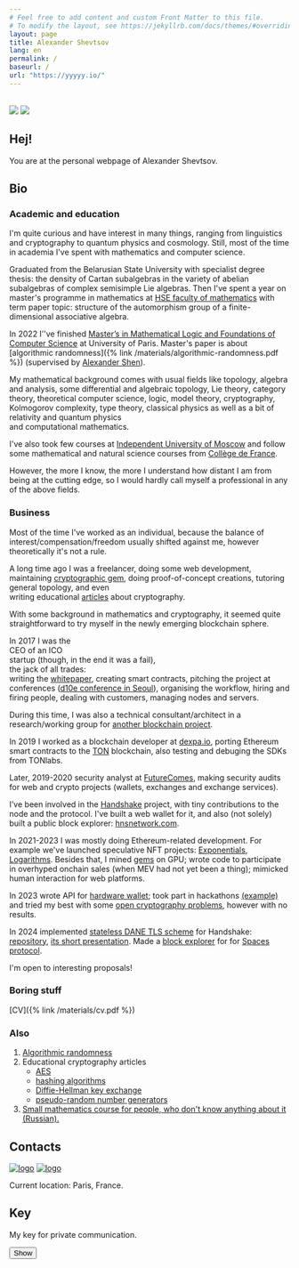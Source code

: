 ```yaml
---
# Feel free to add content and custom Front Matter to this file.
# To modify the layout, see https://jekyllrb.com/docs/themes/#overriding-theme-defaults
layout: page
title: Alexander Shevtsov
lang: en
permalink: /
baseurl: /
url: "https://yyyyy.io/"
---
```

<!-- Хули палишь? -->
<br>
<div class="card">
<img src="/assets/images/bw_myself.jpg">
<img src="/assets/images/bw_myself2.jpg" class="img-top">
</div>

## Hej!
You are at the personal webpage of Alexander Shevtsov.

## Bio

### Academic and education
I'm quite curious and have interest in many things, ranging from linguistics and cryptography to quantum physics and cosmology. 
Still, most of the time in academia I've spent with mathematics and computer science.

Graduated from the Belarusian State University with specialist degree thesis: the density of Cartan subalgebras in the variety of abelian subalgebras of complex semisimple Lie algebras.
Then I've spent a year on master's programme in mathematics at [HSE faculty of mathematics](https://math.hse.ru/en/) with term paper topic: structure of the automorphism group of a finite-dimensional associative algebra.

In 2022 I’'ve finished [Master’s in Mathematical Logic and Foundations of Computer
Science](http://master.math.univ-paris-diderot.fr/en/annee/m2-lmfi/) at University of Paris.
Master's paper is about [algorithmic randomness]({% link /materials/algorithmic-randomness.pdf %}) (supervised by [Alexander Shen](https://www.lirmm.fr/~ashen/)).


<div>
My mathematical background comes with usual fields like topology, algebra and analysis, some differential and algebraic
topology, <div style="display: inline" aria-label="it has nothing in common with the falsehood"
data-balloon-pos="up">Lie theory</div>, category theory, theoretical computer science, logic, model theory,
cryptography, Kolmogorov complexity, type theory,
classical physics as well as a bit of <div aria-label="these fields are not less mathematics than physics"
data-balloon-pos="up">relativity and quantum physics</div> and computational mathematics.</div>

I've also took few courses at [Independent University of Moscow](http://ium.mccme.ru) and follow some mathematical and natural science courses from [Collège de France](https://college-de-france.fr/).

However, the more I know, the more I understand how distant I am from being at the cutting edge, so I would hardly call myself a professional in any of the above fields.

### Business

Most of the time I've worked as an individual, because the balance of interest/compensation/freedom usually shifted against me, however theoretically it's not a rule.

<div>
A long time ago I was a freelancer, doing some web development, maintaining <a href="https://github.com/randomlogin/ece">cryptographic gem</a>,
doing proof-of-concept creations, tutoring general topology, and even <div aria-label="could you think such a work is done by freelancers?" data-balloon-pos="up">writing educational <a href="#articles">articles</a> about cryptography.</div></div>

<p>With some background in mathematics and cryptography, it seemed quite straightforward to try myself in the newly emerging blockchain sphere.</p>

<div>In 2017 I was the <div data-balloon-pos="up" aria-label="did it for the rhyme!">CEO of an ICO</div> startup (though, in the end it was a fail), 
<div data-balloon-pos="up" aria-label="master of none">the jack of all trades: </div> writing the
<a href="/materials/WP.pdf">whitepaper</a>, creating smart contracts, pitching the project at conferences 
(<a href="https://www.youtube.com/watch?v=azlZ8EWyotg">d10e conference in Seoul</a>), organising the workflow, hiring and firing
people, dealing with customers, managing nodes and servers.
</div>

<p>During this time, I was also a technical consultant/architect in a research/working group for <a href="https://github.com/arrayio">another blockchain project</a>. </p>


<p>In 2019 I worked as a blockchain developer at <a href="https://dexpa.io/">dexpa.io</a>, porting Ethereum
  smart contracts to the <a href="https://test.ton.org/">TON</a> blockchain, also testing and debuging the SDKs from TONlabs.</p>


<p>Later, 2019-2020 security analyst at <a href="https://futurecomes.com/">FutureComes</a>, making security audits for web and crypto projects (wallets, exchanges and exchange services).</p>

<p>I’ve been involved in the <a href="https://handshake.org/">Handshake</a> project, with tiny contributions to the
  node and the protocol. I've built a web wallet for it, and also (not solely) built a public block explorer: <a href="https://hnsnetwork.com">hnsnetwork.com</a>.</p>

<p>In 2021-2023 I was mostly doing Ethereum-related development. For example we've launched speculative NFT projects: 
<a href="https://opensea.io/collection/exponentials">Exponentials</a>, <a href="https://opensea.io/collection/logarithms">Logarithms</a>.
Besides that, I mined <a href="https://gems.alphaventuredao.io/">gems</a> on GPU; wrote code to participate in overhyped onchain sales 
(when MEV had not yet been a thing); mimicked human interaction for web platforms.</p>

In 2023 wrote API for <a href="https://www.youba.io/">hardware wallet</a>; took part in hackathons <a href="https://devfolio.co/projects/caffeine-consensus-ee2b">(example)</a>
and tried my best with some <a href="https://legendreprf.org/">open cryptography problems</a>, however with no results.

In 2024 implemented [stateless DANE TLS scheme](https://github.com/handshake-org/HIPs/blob/master/HIP-0017.md) for Handshake: [repository](https://github.com/randomlogin/sane), [its short presentation](https://www.youtube.com/watch?v=klTFwQRtemQ).
Made a [block explorer](https://explorer.spacesprotocol.org/) for for [Spaces protocol](https://spacesprotocol.org/).

<p>I'm open to interesting proposals!</p>

<h3 id="cv">Boring stuff</h3>
  [CV]({% link /materials/cv.pdf %})

<h3 id="also">Also</h3>
<ol>
  <li><a href ="/materials/algorithmic-randomness.pdf">Algorithmic randomness</a></li>
  <li><a name="articles"> Educational cryptography articles</a>
    <ul>
      <li><a href="/materials/aes.pdf">AES</a></li>
      <li><a href="/materials/hashing_algorithms.pdf">hashing algorithms</a></li>
      <li><a href="/materials/diffie.pdf">Diffie-Hellman key exchange</a></li>
      <li><a href="/materials/prng.pdf">pseudo-random number generators</a></li>
    </ul>
  </li>
  <li><a href="{% link course.md %}">Small mathematics course for people, who don't know anything about it (Russian).</a></li>
  <!-- <li><a href="https://t.me/metatema">Things I see around</a></li> -->
</ol>
<h2 id="contacts">Contacts</h2>

<p><a href="mailto:randomlogin76@gmail.com"><img src="/assets/images/email.png" alt="logo" /></a>
<a href="https://t.me/randomlogin"><img src="/assets/images/telegram.svg" alt="logo" /></a></p>

<p>Current location: Paris, France.</p>

<h2 id="key">Key</h2>
<p>My key for private communication.</p>
<div id="pgpKey" style="display: none">
<pre>-----BEGIN PGP PUBLIC KEY BLOCK-----
mQGNBGUQx+EBDADJbKopJpbtQyBtZhRs3ZBJ2yt0VQhUotC38vPRIBlgK//21UI1
WdkOgFOAO1PKtTZ8yWNkYoPALVQzPEettnPD7tanaH3x6YvNbYDsfVLqwSmcg/vD
e9UrQfRtnBueTI9Hnfw6PjoHw3QjPDYNUeC9NtQA6lX9M48oIZE+w4nVH+Kxfb2H
lcuzSsvV5D9w6UjYxp4W2/vbVZshuZKNv8fhXuGhxTgApUNvQ6FdBdgmCj6hgkTy
uD50WU+aaY4TbvOAkoyoGp9w4PkghFNVuKGPWXZtXffq7o8sPfynfj0516qNwaS/
6qHN6Y67LRwRlvl9cb2BsE4v/G2J/+HoBXo1ClmOcLl16VTG+5XEbHp2OdeKbSQH
d83ca2vxMeVzX9vvi6DqDDP9losl1WSpA76hKVUe2OnvfOe65lXJvl8rAB79BnCL
SY5tJ0wS87vZvT8bT5oKjteHRD54s9QfkptfoWIutj2DnPGiIDy9L0WCdD4/QKzN
WXq+lLsiwp9ODecAEQEAAbQsQWxleGFuZGVyIFNoZXZ0c292IDxyYW5kb21sb2dp
bjc2QGdtYWlsLmNvbT6JAdQEEwEKAD4WIQSbPfQq9+0wGFTmvgRu/qTsEevSyQUC
ZRDH4QIbAwUJA8JnAAULCQgHAgYVCgkICwIEFgIDAQIeAQIXgAAKCRBu/qTsEevS
yWhgC/41r8LmIRP+7tISdWJiqMChsDG5OtIXbxxKR4JP5gJsdjRQrb3ge631Vs0z
2XeGQvyGcPipZlYVmz75D8tx53sc/c2Ceii7Bgsd0hrdattHW5QLBQ5Zp6a/UREl
6+PqVhA0cJnM2DHwaUdlLrFUn9APXRTTqYntEv0aryMtIzLoEwoHFTyEdQV7xjV7
5FYjlN8kUr4pmzWQMB+ywW/nkAsr/UEM/smGHYzkfvy1HrtvETEqnqPSrk8MPLxj
JDGp14DzO6Xn3FtHYud6BTPkSuUaQDxmCEtcSzt0LbqsG4NfeqrmQ9Z7hy6I0Gj6
S7d14+XzYgyUE+/COKoSNbVQ5GKbjXjqOSC+oyJCNPzSe/a28RdfcfjV1Z4WRy3v
W3zkuKXMhjQofdDKgUkSsI44gAiwkrc1OyQvTPwXJqjXFjWa+5nYAzoiFM2rrnoP
Z2vqu3ST42l7E+BB0NMwgEqXTLfVcPXznRtAlbgKzGh7ilwkvw00iTK051Vqv+iJ
p45dYe+5AY0EZRDH4QEMALiigycrwlvaAEgrTKT56a8D7f4vx1m2HeAT8t+cXTMH
megD5JIZ6nCw11p4QHXxQu0XXizK+dM8zU/bwgXwQU3l1YsEtdwcosnbb9e/tPaH
cZtfAdvpP7sWVPJbcehqcoQXp/p9YxHj6x1EnwRrr3Fd3MBfLAuN20hNBZ0RrHAG
bLyRPAjgqxP3W3EXJjP9iro/W3xgQSqLTxsr6RQuM2LiqRva/7I8k+oqHO/7OTqG
UK9wAIA7lrXaMwb1DKOnRsehWiySHSw51J/j+jZaCLTknEUvjSSyxIPMpqd5LL1O
zItY3C9pKaXDh1BsSDS5xRwbZuZv3G0Jk7H5sHVGCEWWoKsyOg0dXrN2Nh02kqQV
4jTlT/EvXVMb5NDt4YoW30CraAq6Su31uR1NjccXIECc0igMhGAPMLi6aOVUfM7V
5y7nzW52IOxJ1W1D06twuic14toRdR7pLGwGujZjd1ovNIMu3+4wuqN5pGMJJlmH
SLq0r9E2dbLipIGgZBDgDwARAQABiQG8BBgBCgAmFiEEmz30KvftMBhU5r4Ebv6k
7BHr0skFAmUQx+ECGwwFCQPCZwAACgkQbv6k7BHr0smOlQv9FP8IjgvB3pxIw6dS
76t9ssWN+w9hUOwqlSLlMTzVLCMnV3+YoL4l4m9tr148at+S6i6RslKGkajulDrm
9pshM/moO8N0vJiNgDq3yORJsEOJa+AYeIhbmokUZdSJYnJd3gvq16n4G4y27h8z
c4odxgaNaLibJ94xM/vAO1Oyh4j/naP7RPF2GpPtIWgqtKOZ5PoXZZ+bbG5LgWGu
4r1KK39SRI6Ex4A0osvsJoYwzrbP5ku0JwW2MuwV/Av6cqFn67cu/pg9YG/2zdh9
Pad3cq51GiyG4bqCv28Uet+Zo5OlZwb7bjzeK6RSFe6L8dL4R4AZ5xoIb5ZkeUQ9
mUax82CeDuvB8S/ygU9w9QIoHeUOj2ZqrYMlbkNx1XpFGGw6qXZPPoLnb+qnYLRK
3Ls9FT5b+iG1f8ewlmQSqqLXjOO1xOUr2lWCfhf4O/boJ6VCjS9nuf9+G+rg0nvG
lwsdNzVwqnVT7LnoxiFVEPBPOmUdPM5NSFA6XLevANcv8lu6
=0KOl
-----END PGP PUBLIC KEY BLOCK-----
</pre>
</div>
<p><button onclick="showKey()" id="showKeyButton">Show</button></p>
